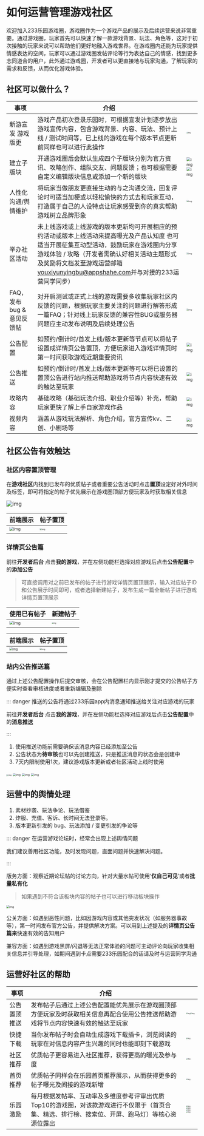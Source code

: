 # 如何运营管理游戏社区

欢迎加入233乐园游戏圈，游戏圈作为一个游戏产品的展示及后续运营来说非常重要。通过游戏圈，玩家首先可以快速了解一款游戏背景、玩法、角色等，这对于初次接触的玩家来说可以帮助他们更好地融入游戏世界。在游戏圈内还能为玩家提供情感表达的空间，玩家可以通过游戏圈发帖评论等行为表达自己的情感，找到更多志同道合的用户，此外通过游戏圈，开发者可以更直接地与玩家沟通，了解玩家的需求和反馈，从而优化游戏体验。

## 社区可以做什么？

| 事项                       | 介绍                                                         |                                                              |
| -------------------------- | ------------------------------------------------------------ | ------------------------------------------------------------ |
| 新游宣发 游戏版更          | 游戏产品初次登录乐园时，可根据宣发计划逐步放出游戏宣传内容，包含游戏背景、内容、玩法、预计上线 / 测试时间等，已上线的游戏在每个版本节点更新前同样也可以进行此操作 | <img src="https://arkimg.ark.online/1724585172504-23-1724585227189-70.webp" alt="img" style="zoom:25%;" /> |
| 建立子版块                 | 开通游戏圈后会默认生成四个子版块分别为官方资讯、攻略创作、组队交友、问题反馈；也可根据需要自定义编辑版块信息或添加一个新的版块 | <img src="https://arkimg.ark.online/1724585172502-2-1724585227189-72.webp" alt="img" style="zoom:67%;" /><img src="https://arkimg.ark.online/1724585172502-3-1724585227189-73.webp" alt="img" style="zoom: 67%;" /> |
| 人性化沟通/舆情维护        | 将玩家当做朋友更直接生动的与之沟通交流，回复评论时可适当加梗或以轻松愉快的方式去和玩家互动，打造属于自己的人设特点让玩家感受到你的真实帮助游戏树立品牌形象 | <img src="https://arkimg.ark.online/1724585172503-4-1724585227189-74.webp" alt="img" style="zoom:33%;" /> |
| 举办社区活动               | 未上线游戏或上线游戏的版本更新均可开展相应的预约活动或版本上线活动来提高曝光及产品认知度 也可适当开展征集互动型活动，鼓励玩家在游戏圈内分享游戏体验 / 攻略（开发者需确认好相关活动主题形式及奖励将文档发至游戏运营邮箱<youxiyunyingbu@appshahe.com>并与对接的233运营同学同步） | <img src="https://arkimg.ark.online/1724585172503-5-1724585227189-75.webp" alt="img" style="zoom:33%;" /> |
| FAQ，发布 bug & 意见反馈帖 | 对开启测试或正式上线的游戏需要多收集玩家社区内反馈的问题，根据玩家主要关注的问题进行解答形成一篇FAQ；针对线上玩家反馈的兼容性BUG或服务器问题应主动发布说明及后续处理公告 | <img src="https://arkimg.ark.online/1724585172503-6-1724585227189-76.webp" alt="img" style="zoom:33%;" /> |
| 公告配置                   | 如预约/倒计时/首发上线/版本更新等节点可以将帖子设置成详情页公告置顶，方便玩家进入游戏详情页时第一时间获取游戏近期重要资讯 | <img src="https://arkimg.ark.online/1724585172503-7-1724585227189-77.webp" alt="img" style="zoom: 67%;" /> |
| 公告推送                   | 如预约/倒计时/首发上线/版本更新等可以将已设置的置顶公告进行站内推送帮助游戏将节点内容快速有效的触达至玩家 | <img src="https://arkimg.ark.online/1724585172503-8-1724585227190-78.webp" alt="img" style="zoom: 67%;" /> |
| 攻略内容                   | 基础攻略（基础玩法介绍、职业介绍等）补充，帮助玩家更快了解上手自家游戏作品 | <img src="https://arkimg.ark.online/1724585172503-9-1724585227190-79.webp" alt="img" style="zoom:67%;" /> |
| 视频内容                   | 涵盖从游戏玩法解析、角色介绍，官方宣传kv、二创、小剧场等     | <img src="https://arkimg.ark.online/1724585172503-10-1724585227190-80.webp" alt="img" style="zoom:67%;" /> |



## 社区公告有效触达

### 社区内容置顶管理

在**游戏社区**内找到已发布的优质帖子或者重要公告活动时点击**置顶**设定好对外时间及标签，即可将指定的帖子优先展示在游戏圈顶部方便玩家及时获取相关信息

![img](https://arkimg.ark.online/1724585172503-13-1724585227190-83.webp)

| 前端展示 | 帖子置顶 |
| ---- | ----- |
| <img src="https://arkimg.ark.online/1724585172503-11-1724585227190-81.webp" alt="img" style="zoom:67%;" /> | <img src="https://arkimg.ark.online/1724585172503-12-1724585227190-82.webp" alt="img" style="zoom:33%;" /> |

### 详情页公告篇

前往**开发者后台** 点击**我的游戏**，并在左侧功能栏选择对应游戏后点击**公告配置**中的**添加公告**

> 可直接调用对之前已发布的帖子进行游戏详情页置顶展示，输入对应帖子ID和公告展示时间即可，或者选择新建帖子，发布生成一篇全新帖子进行游戏详情页置顶展示

| 使用已有帖子 | 新建帖子 |
| ---- | ----- |
| <img src="https://arkimg.ark.online/1724585172503-14-1724585227190-84.webp" alt="img" style="zoom: 67%;" /> | <img src="https://arkimg.ark.online/1724585172503-15-1724585227190-85.webp" alt="img" style="zoom: 25%;" /> |

| 前端展示 | 帖子置顶 |
| ---- | ----- |
| <img src="https://arkimg.ark.online/1724585172503-16-1724585227190-86.webp" alt="img" style="zoom:50%;" /> | <img src="https://arkimg.ark.online/1724585172504-17-1724585227190-87.webp" alt="img" style="zoom: 33%;" /> |

### 站内公告推送篇

通过上述公告配置操作后提交审核，会在公告配置栏内显示刚才提交的公告帖子方便实时查看审核进度或者重新编辑及删除

::: danger 推送的公告将通过233乐园app内消息通知推送给关注对应游戏的玩家

前往**开发者后台** 点击**我的游戏**，并在左侧功能栏选择对应游戏后点击**公告配置**中的**消息推送**

:::


1. 使用推送功能前需要确保该消息内容已经添加至公告
2. 公告状态为**待审核**也可以先创建推送，只是推送消息的状态会是创建中
3. 7天内限制使用1次，建议游戏版本更新或者社区活动上线时使用

<img src="https://arkimg.ark.online/1724585172504-18-1724585227190-88.webp" alt="img" style="zoom:33%;" />
<img src="https://arkimg.ark.online/1724585172504-19-1724585227190-89.webp" alt="img" style="zoom:50%;" />
<img src="https://arkimg.ark.online/1724585172504-20-1724585227190-90.webp" alt="img" style="zoom:50%;" />
<img src="https://arkimg.ark.online/1724585172504-21-1724585227190-91.webp" alt="img" style="zoom:50%;" />

## 运营中的舆情处理

1. 素材抄袭、玩法争论、玩法借鉴
2. 炸服、充值、客诉、长时间无法登录等。
3. 版本更新引发的 bug、玩法添加 / 变更引发的争论等

::: danger 在运营游戏论坛时，经常会出现上述舆情问题

我们建议善用社区功能，及时发现问题，直面问题并快速解决问题。

:::

版务方面：观察近期论坛帖的讨论方向，针对大量水帖可使用‘**仅自己可见**’或者**批量私有化**

> 如果遇到不符合该板块内容的帖子也可以进行移动板块操作
 <img src="https://arkimg.ark.online/1724585172504-22-1724585227190-92.webp" alt="img" style="zoom:50%;" />

公关方面：如遇到恶性问题，比如因游戏内容或其他突发状况（如服务器事故等），第一时间发布官方公告，并提供解决方案。可以用到上述提及的**详情页公告篇来**快速有效的告知用户

兼容方面：如遇到游戏黑屏/闪退等无法正常体验的问题可主动评论向玩家收集相关信息并引导处理，如期间遇到卡点需要233乐园配合的话请及时与运营同学沟通


## 运营好社区的帮助


| 事项                       | 介绍                                                         |                                                              |
| -------------------------- | ------------------------------------------------------------ | ------------------------------------------------------------ |
| 公告置顶推送         | 发布帖子后通过上述公告配置能优先展示在游戏圈顶部方便玩家及时获取相关信息再配合使用公告推送帮助游戏将节点内容快速有效的触达至玩家 | <img src="https://qn-cdn.233leyuan.com/online/RddbZrmn33P01724922225322.PNG" alt="img" style="zoom:25%;" /><img src="https://qn-cdn.233leyuan.com/online/7VqbweWG3k811724922283883.png" alt="img" style="zoom:25%;" /> |
| 快捷下载         | 当你发布帖子时会自动生成游戏下载插卡，浏览阅读的玩家在对信息内容产生兴趣的同时也能即刻下载游戏 | <img src="https://qn-cdn.233leyuan.com/online/8PhrpfztlKop1724922318144.PNG" alt="img" style="zoom:25%;" /> |
| 社区推荐         | 优质帖子更容易进入社区推荐，获得更高的曝光及参与度 | <img src="https://qn-cdn.233leyuan.com/online/AVhsGASmCgtE1724922367312.png" alt="img" style="zoom:25%;" /> |
| 首页推荐         | 优质帖子同样会在乐园首页推荐展示，从而获得更多的帖子曝光及间接的游戏新增 | <img src="https://qn-cdn.233leyuan.com/online/qIo75dGsfcns1724922419701.PNG" alt="img" style="zoom:25%;" /> |
| 乐园激励         | 每月根据发帖率、互动率及多维度参考评审出优质Top10的游戏圈，对该款游戏进行不仅限于（首页合集、精选、排行榜、搜索位、开屏、跑马灯）等核心资源位露出 | <img src="https://qn-cdn.233leyuan.com/online/5tMwP6uRZC8u1724922464484.PNG" alt="img" style="zoom:25%;" /> <img src="https://qn-cdn.233leyuan.com/online/hHzYTXEGZx8j1724922508820.PNG" alt="img" style="zoom:25%;" /> <img src="https://qn-cdn.233leyuan.com/online/hkYCzBSD1HuG1724922579891.png" alt="img" style="zoom:25%;" /> <img src="https://qn-cdn.233leyuan.com/online/v3RGfnUqfS8S1724922615477.PNG" alt="img" style="zoom:25%;" /> |